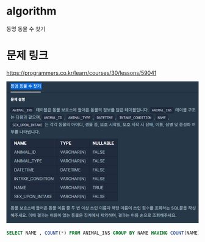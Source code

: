 ﻿# algorithm 
동명 동물 수 찾기


# 문제 링크  
https://programmers.co.kr/learn/courses/30/lessons/59041

![title](https://github.com/jungmin3834/algorithm/blob/master/image/59041.png)
  

```sql
SELECT NAME , COUNT(*) FROM ANIMAL_INS GROUP BY NAME HAVING COUNT(NAME) > 1 ORDER BY NAME
```
